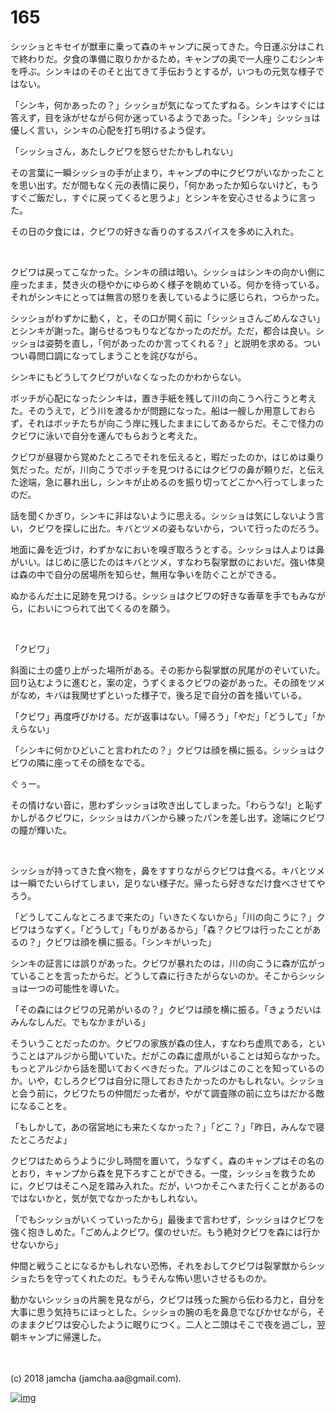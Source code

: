 # 165

シッショとキセイが獣車に乗って森のキャンプに戻ってきた。今日運ぶ分はこれで終わりだ。夕食の準備に取りかかるため，キャンプの奥で一人座りこむシンキを呼ぶ。シンキはのそのそと出てきて手伝おうとするが，いつもの元気な様子ではない。  

「シンキ，何かあったの？」シッショが気になってたずねる。シンキはすぐには答えず，目を泳がせながら何か迷っているようであった。「シンキ」シッショは優しく言い，シンキの心配を打ち明けるよう促す。  

「シッショさん，あたしクビワを怒らせたかもしれない」  

その言葉に一瞬シッショの手が止まり，キャンプの中にクビワがいなかったことを思い出す。だが間もなく元の表情に戻り，「何かあったか知らないけど，もうすぐご飯だし，すぐに戻ってくると思うよ」とシンキを安心させるように言った。  

その日の夕食には，クビワの好きな香りのするスパイスを多めに入れた。  

<br>  

クビワは戻ってこなかった。シンキの顔は暗い。シッショはシンキの向かい側に座ったまま，焚き火の穏やかにゆらめく様子を眺めている。何かを待っている。それがシンキにとっては無言の怒りを表しているように感じられ，つらかった。  

シッショがわずかに動く，と，その口が開く前に「シッショさんごめんなさい」とシンキが謝った。謝らせるつもりなどなかったのだが。ただ，都合は良い。シッショは姿勢を直し，「何があったのか言ってくれる？」と説明を求める。ついつい尋問口調になってしまうことを詫びながら。  

シンキにもどうしてクビワがいなくなったのかわからない。  

ボッチが心配になったシンキは，置き手紙を残して川の向こうへ行こうと考えた。そのうえで，どう川を渡るかが問題になった。船は一艘しか用意しておらず，それはボッチたちが向こう岸に残したままにしてあるからだ。そこで怪力のクビワに泳いで自分を運んでもらおうと考えた。  

クビワが昼寝から覚めたところでそれを伝えると，暇だったのか，はじめは乗り気だった。だが，川向こうでボッチを見つけるにはクビワの鼻が頼りだ，と伝えた途端，急に暴れ出し，シンキが止めるのを振り切ってどこかへ行ってしまったのだ。  

話を聞くかぎり，シンキに非はないように思える。シッショは気にしないよう言い，クビワを探しに出た。キバとツメの姿もないから，ついて行ったのだろう。  

地面に鼻を近づけ，わずかなにおいを嗅ぎ取ろうとする。シッショは人よりは鼻がいい。はじめに感じたのはキバとツメ，すなわち裂掌獣のにおいだ。強い体臭は森の中で自分の居場所を知らせ，無用な争いを防ぐことができる。  

ぬかるんだ土に足跡を見つける。シッショはクビワの好きな香草を手でもみながら，においにつられて出てくるのを願う。  

<br>  

「クビワ」  

斜面に土の盛り上がった場所がある。その影から裂掌獣の尻尾がのぞいていた。回り込むように進むと，案の定，うずくまるクビワの姿があった。その顔をツメがなめ，キバは我関せずといった様子で，後ろ足で自分の首を掻いている。  

「クビワ」再度呼びかける。だが返事はない。「帰ろう」「やだ」「どうして」「かえらない」  

「シンキに何かひどいこと言われたの？」クビワは顔を横に振る。シッショはクビワの隣に座ってその顔をなでる。  

ぐぅー。  

その情けない音に，思わずシッショは吹き出してしまった。「わらうな!」と恥ずかしがるクビワに，シッショはカバンから練ったパンを差し出す。途端にクビワの瞳が輝いた。  

<br>  

シッショが持ってきた食べ物を，鼻をすすりながらクビワは食べる。キバとツメは一瞬でたいらげてしまい，足りない様子だ。帰ったら好きなだけ食べさせてやろう。  

「どうしてこんなところまで来たの」「いきたくないから」「川の向こうに？」クビワはうなずく。「どうして」「もりがあるから」「森？クビワは行ったことがあるの？」クビワは顔を横に振る。「シンキがいった」  

シンキの証言には誤りがあった。クビワが暴れたのは，川の向こうに森が広がっていることを言ったからだ。どうして森に行きたがらないのか。そこからシッショは一つの可能性を導いた。  

「その森にはクビワの兄弟がいるの？」クビワは顔を横に振る。「きょうだいはみんなしんだ。でもなかまがいる」  

そういうことだったのか。クビワの家族が森の住人，すなわち虚凧である，ということはアルジから聞いていた。だがこの森に虚凧がいることは知らなかった。もっとアルジから話を聞いておくべきだった。アルジはこのことを知っているのか。いや，むしろクビワは自分に隠しておきたかったのかもしれない。シッショと会う前に，クビワたちの仲間だった者が，やがて調査隊の前に立ちはだかる敵になることを。  

「もしかして，あの宿営地にも来たくなかった？」「どこ？」「昨日，みんなで寝たところだよ」  

クビワはためらうように少し時間を置いて，うなずく。森のキャンプはその名のとおり，キャンプから森を見下ろすことができる。一度，シッショを救うために，クビワはそこへ足を踏み入れた。だが，いつかそこへまた行くことがあるのではないかと，気が気でなかったかもしれない。  

「でもシッショがいくっていったから」最後まで言わせず，シッショはクビワを強く抱きしめた。「ごめんよクビワ。僕のせいだ。もう絶対クビワを森には行かせないから」  

仲間と戦うことになるかもしれない恐怖，それをおしてクビワは裂掌獣からシッショたちを守ってくれたのだ。もうそんな怖い思いさせるものか。  

動かないシッショの片腕を見ながら，クビワは残った腕から伝わる力と，自分を大事に思う気持ちにほっとした。シッショの腕の毛を鼻息でなびかせながら，そのままクビワは安心したように眠りにつく。二人と二頭はそこで夜を過ごし，翌朝キャンプに帰還した。  

<br>  
<br>  
(c) 2018 jamcha (jamcha.aa@gmail.com).  

[![img](http://i.creativecommons.org/l/by-nc-sa/4.0/88x31.png)](http://creativecommons.org/licenses/by-nc-sa/4.0/deed)
